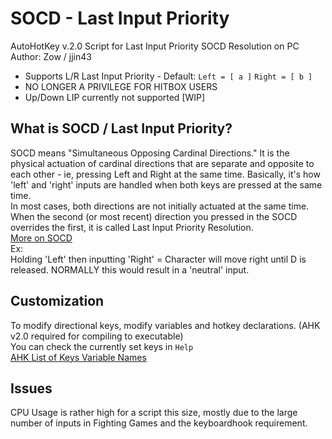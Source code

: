 # SOCD - Last Input Priority
AutoHotKey v.2.0 Script for Last Input Priority SOCD Resolution on PC  
Author: Zow / jjin43
* Supports L/R Last Input Priority - Default: `Left = [ a ]` `Right = [ b ]`  
* NO LONGER A PRIVILEGE FOR HITBOX USERS
* Up/Down LIP currently not supported [WIP]

## What is SOCD / Last Input Priority?
SOCD means "Simultaneous Opposing Cardinal Directions." It is the physical actuation of cardinal directions that are separate and opposite to each other - ie, pressing Left and Right at the same time. Basically, it's how 'left' and  'right' inputs are handled when both keys are pressed at the same time.  
In most cases, both directions are not initially actuated at the same time. When the second (or most recent) direction you pressed in the SOCD overrides the first, it is called Last Input Priority Resolution.  
[More on SOCD](https://www.hitboxarcade.com/blogs/support/what-is-socd)  
Ex:  
Holding 'Left' then inputting 'Right' = Character will move right until D is released. NORMALLY this would result in a 'neutral' input.   


## Customization
To modify directional keys, modify variables and hotkey declarations. (AHK v2.0 required for compiling to executable)  
You can check the currently set keys in `Help`  
[AHK List of Keys Variable Names](https://www.autohotkey.com/docs/v1/KeyList.htm#keyboard)  

## Issues
CPU Usage is rather high for a script this size, mostly due to the large number of inputs in Fighting Games and the keyboardhook requirement.
